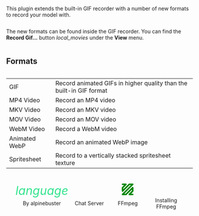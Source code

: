 <div id="about-page">
<style>
  .about {
    height: 100%;
  }
  .about table {
    width: 100%;
    border-collapse: collapse;
  }
  .about tr:first-child td {
    border-top: none;
  }
  .about td:first-child {
    font-weight: 700;
  }
  #about-page {
    display: flex;
		flex-direction: column;
    flex-grow: 1;
  }
  #about-content {
    display: flex;
		flex-direction: column;
    flex-grow: 1;
  }
  #about-markdown-links {
    display: flex;
    justify-content: space-around;
    margin: 20px 20px 0;
  }
  #about-markdown-links > a {
    display: flex;
    flex-direction: column;
    align-items: center;
    gap: 5px;
    padding: 5px;
    text-decoration: none;
    flex-grow: 1;
    flex-basis: 0;
    color: var(--color-subtle_text);
    text-align: center;
  }
  #about-markdown-links > a:hover {
    background-color: var(--color-accent);
    color: var(--color-accent_text);
    border-radius: 4px;
  }
  #about-markdown-links > a > i {
    font-size: 32px;
    width: 100%;
    max-width: initial;
    height: 32px;
    text-align: center;
  }
  #about-markdown-links > a:hover > i {
    color: var(--color-accent_text) !important;
  }
  #about-markdown-links > a > p {
    flex: 1;
    display: flex;
    align-items: center;
    margin: 0;
  }
</style>


<div id="about-content">
  <p>This plugin extends the built-in GIF recorder with a number of new formats to record your model with.</p>
  <p>The new formats can be found inside the GIF recorder. You can find the <strong>Record Gif...</strong> button <i class="icon material-icons" style="translate:0 5px">local_movies</i> under the <strong>View</strong> menu.</p>
  <h2>Formats</h2>
  <table>
    <tr>
      <td>GIF</td>
      <td>Record animated GIFs in higher quality than the built-in GIF format</td>
    </tr>
    <tr>
      <td>MP4 Video</td>
      <td>Record an MP4 video</td>
    </tr>
    <tr>
      <td>MKV Video</td>
      <td>Record an MKV video</td>
    </tr>
    <tr>
      <td>MOV Video</td>
      <td>Record an MOV video</td>
    </tr>
    <tr>
      <td>WebM Video</td>
      <td>Record a WebM video</td>
    </tr>
    <tr>
      <td>Animated WebP</td>
      <td>Record an animated WebP image</td>
    </tr>
    <tr>
      <td>Spritesheet</td>
      <td>Record to a vertically stacked spritesheet texture</td>
    </tr>
  </table>
</div>
<div id="about-markdown-links">
  <a href="https://alpinebuster.top/">
    <i class="material-icons icon" style="color: #33E38E;">language</i>
    <p>By alpinebuster</p>
  </a>
  <a href="https://chat.alpinebuster.top/">
    <i class="fa_big icon fas fa-comment-dots" style="color: #727FFF;"></i>
    <p>Chat Server</p>
  </a>
  <a href="https://ffmpeg.org/download.html">
    <svg height="32" viewBox="0 0 70 70"><path fill="none" stroke="#008700" stroke-width="9" stroke-linecap="round" stroke-linejoin="round" d="M5 5h20L5 25v20L45 5h20L5 65h20l40-40v20L45 65h20"/></svg>
    <p>FFmpeg</p>
  </a>
  <a href="https://ai-stomatology/v/jZLqNocSQDM">
    <i class="fa_big icon fas fa-video" style="color: #FF4444;"></i>
    <p>Installing FFmpeg</p>
  </a>
</div>
</div>